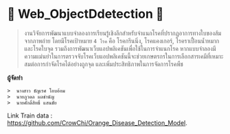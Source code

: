 # :orange: Web_ObjectDdetection :iphone:

> งานวิจัยการพัฒนาแบบจำลองการเรียนรู้เชิงลึกสำหรับจำแนกโรคที่ปรากฏอาการทางใบของส้มจากภาพถ่าย โดยมีโรคเป้าหมาย `4 โรค` คือ โรคกรีนนิ่ง, โรคแคงเกอร์, โรคราเปื้อนน้ำหมาก และโรคใบจุด รวมถึงการพัฒนาเว็บแอปพลิเคชันเพื่อใช้ในการจำแนกโรค หากแบบจำลองมีความแม่นยำในการตรวจจับโรคเว็บแอปพลิเคชันนี้จะช่วยเกษตรกรในการเลือกสารเคมีที่เหมาะสมต่อการกำจัดโรคได้อย่างถูกจุด และเพิ่มประสิทธิภาพในการจัดการโรคพืช

**ผู้จัดทำ**

```
>  นางสาว ธัญเรศ โอบอ้อม 
>  นายภูวดล ผลชำนัญ
>  นายศักดิ์สิทธิ์ แสนชัย
```

Link Train data : https://github.com/CrowChi/Orange_Disease_Detection_Model.
